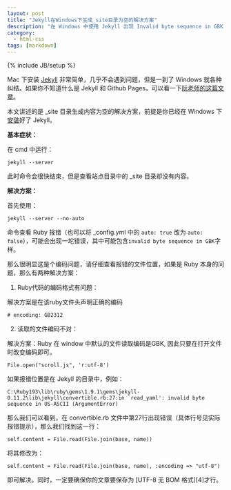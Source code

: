 ```yaml
---
layout: post
title: "Jekyll在Windows下生成_site目录为空的解决方案"
description: "在 Windows 中使用 Jekyll 出现 Invalid byte sequence in GBK 错误，导致 _site 目录为空的解决方案"
category:
  - html-css
tags: [markdown]
---
```

{% include JB/setup %} 

Mac 下安装 [Jekyll][1] 非常简单，几乎不会遇到问题，但是一到了 Windows 就各种纠结。如果你不知道什么是 Jekyll 和 Github Pages，可以看一下[阮老师的这篇文章][2]。

本文讲述的是 \_site 目录生成内容为空的解决方案，前提是你已经在 Windows 下[安装][3]好了 Jekyll。

**基本症状：**

在 cmd 中运行：

    jekyll --server

此时命令会很快结束，但是查看站点目录中的 \_site 目录却没有内容。

**解决方案：**

首先使用：

    jekyll --server --no-auto

命令查看 Ruby 报错（也可以将 \_config.yml 中的 `auto: true` 改为 `auto: false`），可能会出现一坨错误，其中可能包含`invalid byte sequence in GBK`字样。

那么很明显这是个编码问题，请仔细查看报错的文件位置，如果是 Ruby 本身的问题，那么有两种解决方案：

1. Ruby代码的编码格式有问题：

解决方案是在该ruby文件头声明正确的编码

    # encoding: GB2312

2. 读取的文件编码不对：

解决方案：Ruby 在 window 中默认的文件读取编码是GBK, 因此只要在打开文件时改变编码即可。

    File.open("scroll.js", 'r:utf-8')

如果报错位置是在 Jekyll 的目录中，例如：

    C:\Ruby193\lib\ruby\gems\1.9.1\gems\jekyll-0.11.2\lib\jekyll\convertible.rb:27:in `read_yaml': invalid byte sequence in US-ASCII (ArgumentError)

那么我们可以看到，在 convertible.rb 文件中第27行出现错误（具体行号见实际报错提示），那么我们找到这一行：

    self.content = File.read(File.join(base, name))

将其修改为：

    self.content = File.read(File.join(base, name), :encoding => "utf-8")

即可解决。同时，一定要确保你的文章要保存为 [UTF-8 无 BOM 格式][4]才行。



[1]: https://github.com/mojombo/jekyll
[2]: http://www.ruanyifeng.com/blog/2012/08/blogging_with_jekyll.html
[3]: https://github.com/mojombo/jekyll/wiki/install
[3]: http://wenwen.soso.com/z/q118420256.htm



